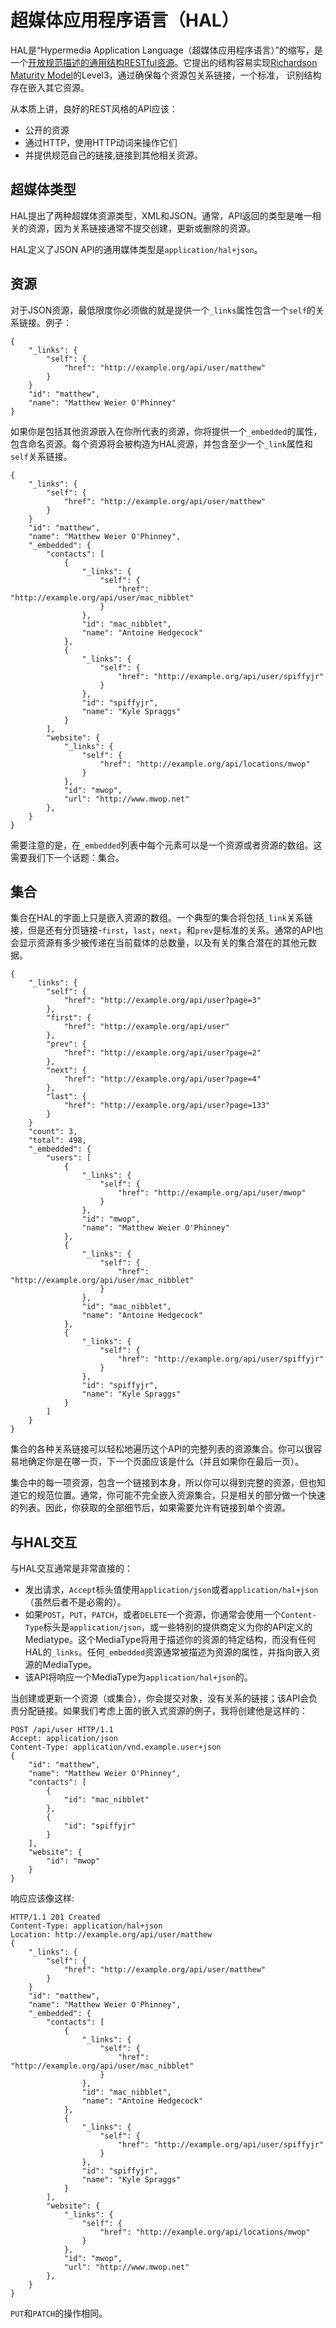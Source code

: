 超媒体应用程序语言（HAL）
========================

HAL是“Hypermedia Application Language（超媒体应用程序语言）”的缩写，是一个[开放规范描述的通用结构RESTful资源](http://stateless.co/hal_specification.html)。它提出的结构容易实现[Richardson Maturity Model](http://martinfowler.com/articles/richardsonMaturityModel.html)的Level3，通过确保每个资源包关系链接，一个标准，
识别结构存在嵌入其它资源。

从本质上讲，良好的REST风格的API应该：

* 公开的资源
* 通过HTTP，使用HTTP动词来操作它们
* 并提供规范自己的链接,链接到其他相关资源。


超媒体类型
----------
HAL提出了两种超媒体资源类型，XML和JSON。通常，API返回的类型是唯一相关的资源，因为关系链接通常不提交创建，更新或删除的资源。

HAL定义了JSON API的通用媒体类型是`application/hal+json`。

资源
----
对于JSON资源，最低限度你必须做的就是提供一个`_links`属性包含一个`self`的关系链接。例子：

	{
    	"_links": {
        	"self": {
            	"href": "http://example.org/api/user/matthew"
        	}
    	}
    	"id": "matthew",
    	"name": "Matthew Weier O'Phinney"
	}

如果你是包括其他资源嵌入在你所代表的资源，你将提供一个`_embedded`的属性，包含命名资源。每个资源将会被构造为HAL资源，并包含至少一个`_link`属性和`self`关系链接。

    {
        "_links": {
            "self": {
                "href": "http://example.org/api/user/matthew"
            }
        }
        "id": "matthew",
        "name": "Matthew Weier O'Phinney",
        "_embedded": {
            "contacts": [
                {
                    "_links": {
                        "self": {
                            "href": "http://example.org/api/user/mac_nibblet"
                        }
                    },
                    "id": "mac_nibblet",
                    "name": "Antoine Hedgecock"
                },
                {
                    "_links": {
                        "self": {
                            "href": "http://example.org/api/user/spiffyjr"
                        }
                    },
                    "id": "spiffyjr",
                    "name": "Kyle Spraggs"
                }
            ],
            "website": {
                "_links": {
                    "self": {
                        "href": "http://example.org/api/locations/mwop"
                    }
                },
                "id": "mwop",
                "url": "http://www.mwop.net"
            },
        }
    }

需要注意的是，在`_embedded`列表中每个元素可以是一个资源或者资源的数组。这需要我们下一个话题：集合。

集合
----

集合在HAL的字面上只是嵌入资源的数组。一个典型的集合将包括`_link`关系链接，但是还有分页链接-`first`，`last`，`next`，和`prev`是标准的关系。通常的API也会显示资源有多少被传递在当前载体的总数量，以及有关的集合潜在的其他元数据。

    {
        "_links": {
            "self": {
                "href": "http://example.org/api/user?page=3"
            },
            "first": {
                "href": "http://example.org/api/user"
            },
            "prev": {
                "href": "http://example.org/api/user?page=2"
            },
            "next": {
                "href": "http://example.org/api/user?page=4"
            },
            "last": {
                "href": "http://example.org/api/user?page=133"
            }
        }
        "count": 3,
        "total": 498,
        "_embedded": {
            "users": [
                {
                    "_links": {
                        "self": {
                            "href": "http://example.org/api/user/mwop"
                        }
                    },
                    "id": "mwop",
                    "name": "Matthew Weier O'Phinney"
                },
                {
                    "_links": {
                        "self": {
                            "href": "http://example.org/api/user/mac_nibblet"
                        }
                    },
                    "id": "mac_nibblet",
                    "name": "Antoine Hedgecock"
                },
                {
                    "_links": {
                        "self": {
                            "href": "http://example.org/api/user/spiffyjr"
                        }
                    },
                    "id": "spiffyjr",
                    "name": "Kyle Spraggs"
                }
            ]
        }
    }

集合的各种关系链接可以轻松地遍历这个API的完整列表的资源集合。你可以很容易地确定你是在哪一页，下一个页面应该是什么（并且如果你在最后一页）。

集合中的每一项资源，包含一个链接到本身，所以你可以得到完整的资源，但也知道它的规范位置。通常，你可能不完全嵌入资源集合，只是相关的部分做一个快速的列表。因此，你获取的全部细节后，如果需要允许有链接到单个资源。

与HAL交互
---------

与HAL交互通常是非常直接的：

* 发出请求，`Accept`标头值使用`application/json`或者`application/hal+json`（虽然后者不是必需的）。
* 如果`POST`，`PUT`，`PATCH`，或者`DELETE`一个资源，你通常会使用一个`Content-Type`标头是`application/json`，或一些特别的提供商定义为你的API定义的Mediatype。这个MediaType将用于描述你的资源的特定结构，而没有任何HAL的`_links`。任何`_embedded`资源通常被描述为资源的属性，并指向嵌入资源的MediaType。
* 该API将响应一个MediaType为`application/hal+json`的。

当创建或更新一个资源（或集合），你会提交对象，没有关系的链接；该API会负责分配链接。如果我们考虑上面的嵌入式资源的例子，我将创建他是这样的：

    POST /api/user HTTP/1.1
    Accept: application/json
    Content-Type: application/vnd.example.user+json
    {
        "id": "matthew",
        "name": "Matthew Weier O'Phinney",
        "contacts": [
            {
                "id": "mac_nibblet"
            },
            {
                "id": "spiffyjr"
            }
        ],
        "website": {
            "id": "mwop"
        }
    }

响应应该像这样:

    HTTP/1.1 201 Created
    Content-Type: application/hal+json
    Location: http://example.org/api/user/matthew
    {
        "_links": {
            "self": {
                "href": "http://example.org/api/user/matthew"
            }
        }
        "id": "matthew",
        "name": "Matthew Weier O'Phinney",
        "_embedded": {
            "contacts": [
                {
                    "_links": {
                        "self": {
                            "href": "http://example.org/api/user/mac_nibblet"
                        }
                    },
                    "id": "mac_nibblet",
                    "name": "Antoine Hedgecock"
                },
                {
                    "_links": {
                        "self": {
                            "href": "http://example.org/api/user/spiffyjr"
                        }
                    },
                    "id": "spiffyjr",
                    "name": "Kyle Spraggs"
                }
            ],
            "website": {
                "_links": {
                    "self": {
                        "href": "http://example.org/api/locations/mwop"
                    }
                },
                "id": "mwop",
                "url": "http://www.mwop.net"
            },
        }
    }

`PUT`和`PATCH`的操作相同。